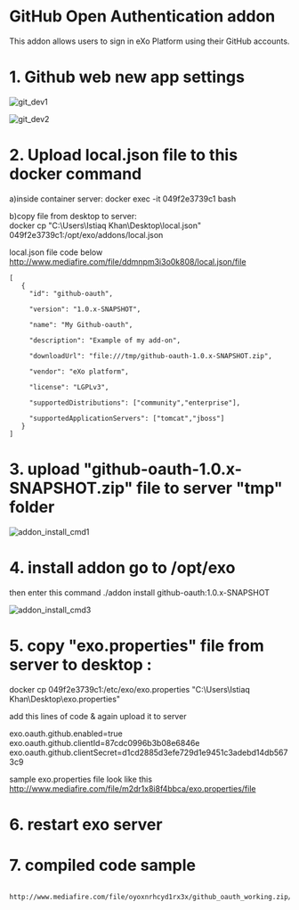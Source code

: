 # GitHub Open Authentication addon
This addon allows users to sign in eXo Platform using their GitHub accounts.

# 1. Github web new app settings
![git_dev1](https://user-images.githubusercontent.com/1423939/43135120-98bdc6c0-8f44-11e8-9662-c5fd8b96c8a7.PNG)


![git_dev2](https://user-images.githubusercontent.com/1423939/43135121-98e55c76-8f44-11e8-8657-11a3738eca42.PNG)



# 2. Upload local.json file to this docker command

   a)inside container server: 
   docker exec -it 049f2e3739c1 bash
   
   b)copy file from desktop to server:   
   docker cp  "C:\Users\Istiaq Khan\Desktop\local.json" 049f2e3739c1:/opt/exo/addons/local.json
   
   local.json file code below
   http://www.mediafire.com/file/ddmnpm3i3o0k808/local.json/file
   
    [
       {
         "id": "github-oauth",

         "version": "1.0.x-SNAPSHOT",

         "name": "My Github-oauth",

         "description": "Example of my add-on",

         "downloadUrl": "file:///tmp/github-oauth-1.0.x-SNAPSHOT.zip",

         "vendor": "eXo platform",

         "license": "LGPLv3",

         "supportedDistributions": ["community","enterprise"],

         "supportedApplicationServers": ["tomcat","jboss"]
       }
    ]
    
    

# 3. upload "github-oauth-1.0.x-SNAPSHOT.zip"  file to server "tmp" folder
   
![addon_install_cmd1](https://user-images.githubusercontent.com/1423939/43135040-57898e32-8f44-11e8-8d1a-07ba562a13c8.PNG)



# 4. install addon go to /opt/exo
   then enter this command
   ./addon install github-oauth:1.0.x-SNAPSHOT
   
   ![addon_install_cmd3](https://user-images.githubusercontent.com/1423939/43135411-9ea7a064-8f45-11e8-85c5-e2eb6b55e7eb.PNG)
   
   
# 5. copy "exo.properties" file from  server to desktop :  
   docker cp   049f2e3739c1:/etc/exo/exo.properties "C:\Users\Istiaq Khan\Desktop\exo.properties"
   
   add this lines of code & again upload it to server
   
   
   exo.oauth.github.enabled=true    
   exo.oauth.github.clientId=87cdc0996b3b08e6846e
   exo.oauth.github.clientSecret=d1cd2885d3efe729d1e9451c3adebd14db5673c9
   
   sample exo.properties file look like this
   http://www.mediafire.com/file/m2dr1x8i8f4bbca/exo.properties/file


# 6. restart exo server

# 7. compiled code sample
     http://www.mediafire.com/file/oyoxnrhcyd1rx3x/github_oauth_working.zip/file








